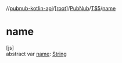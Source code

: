 //[pubnub-kotlin-api](../../../../index.md)/[[root]](../../index.md)/[PubNub](../index.md)/[T$5](index.md)/[name](name.md)

# name

[js]\
abstract var [name](name.md): [String](https://kotlinlang.org/api/latest/jvm/stdlib/kotlin-stdlib/kotlin/-string/index.html)
